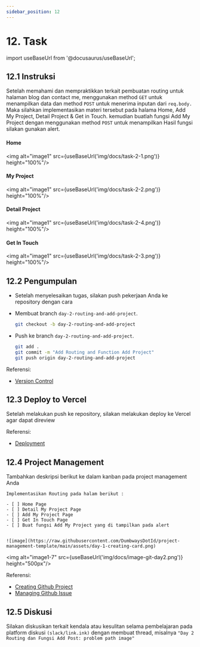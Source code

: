```yaml
---
sidebar_position: 12
---
```


# 12. Task

import useBaseUrl from '@docusaurus/useBaseUrl';

## 12.1 Instruksi

Setelah memahami dan mempraktikkan terkait pembuatan routing untuk halaman blog dan contact me, menggunakan method `GET` untuk menampilkan data dan method `POST` untuk menerima inputan dari `req.body.` Maka silahkan implementasikan materi tersebut pada halama Home, Add My Project, Detail Project & Get in Touch. kemudian buatlah fungsi Add My Project dengan menggunakan method `POST` untuk menampilkan Hasil fungsi silakan gunakan alert.

#### Home

<img alt="image1" src={useBaseUrl('img/docs/task-2-1.png')} height="100%"/>
<br />

#### My Project

<img alt="image1" src={useBaseUrl('img/docs/task-2-2.png')} height="100%"/>
<br />

#### Detail Project

<img alt="image1" src={useBaseUrl('img/docs/task-2-4.png')} height="100%"/>

#### Get In Touch

<img alt="image1" src={useBaseUrl('img/docs/task-2-3.png')} height="100%"/>

## 12.2 Pengumpulan

- Setelah menyelesaikan tugas, silakan push pekerjaan Anda ke repository dengan cara
- Membuat branch `day-2-routing-and-add-project`.

  ```bash
  git checkout -b day-2-routing-and-add-project
  ```

- Push ke branch `day-2-routing-and-add-project`.

  ```bash
  git add .
  git commit -m "Add Routing and Function Add Project"
  git push origin day-2-routing-and-add-project
  ```

Referensi:

- [Version Control](https://dumbways-ebook.netlify.app/getting-started/version-control/git-installation)

## 12.3 Deploy to Vercel

Setelah melakukan push ke repository, silakan melakukan deploy ke Vercel agar dapat direview

Referensi:

- [Deployment](https://dumbways-ebook.netlify.app/getting-started/deployment/vercel)

## 12.4 Project Management

Tambahkan deskripsi berikut ke dalam kanban pada project management Anda

```text
Implementasikan Routing pada halam berikut :

- [ ] Home Page
- [ ] Detail My Project Page
- [ ] Add My Project Page
- [ ] Get In Touch Page
- [ ] Buat fungsi Add My Project yang di tampilkan pada alert


![image](https://raw.githubusercontent.com/DumbwaysDotId/project-management-template/main/assets/day-1-creating-card.png)
```

<img alt="image1-7" src={useBaseUrl('img/docs/image-git-day2.png')} height="500px"/>

Referensi:

- [Creating Github Project](https://dumbways-ebook.netlify.app/getting-started/project-management/membuat-project-managament)
- [Managing Github Issue](https://dumbways-ebook.netlify.app/getting-started/project-management/issue-dan-status-project)

## 12.5 Diskusi

Silakan diskusikan terkait kendala atau kesulitan selama pembelajaran pada platform diskusi `(slack/link.ink)` dengan membuat thread, misalnya `"Day 2 Routing dan Fungsi Add Post: problem path image"`
